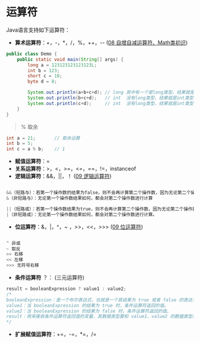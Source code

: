 # 运算符

Java语言支持如下运算符：

- **算术运算符**：+，-，*，/，%，++，-- ([08 自增自减运算符、Math类初识](https://github.com/m1ng-wym/JavaLearning/blob/main/Java%E7%AC%94%E8%AE%B0/08%20%E8%87%AA%E5%A2%9E%E8%87%AA%E5%87%8F%E8%BF%90%E7%AE%97%E7%AC%A6%E3%80%81Math%E7%B1%BB%E5%88%9D%E8%AF%86.md))

```java
public class Demo {
    public static void main(String[] args) {
        long a = 123123123123123L;
        int b = 123;
        short c = 10;
        byte d = 8;

        System.out.println(a+b+c+d); // long 其中有一个是long类型，结果就是long类型
        System.out.println(b+c+d);   // int  没有long类型，结果就是int类型    
        System.out.println(c+d);     // int  没有long类型，结果就是int类型，无论有没有int 
    }
}
```

> % 取余
```java
int a = 21;       // 取余运算
int b = 5;
int c = a % b;    // 1
```

- **赋值运算符**：=
- **关系运算符**：>，<，>=，<=，==，!=，instanceof 
- **逻辑运算符**：&&，||，！ ([09 逻辑运算符](https://github.com/m1ng-wym/JavaLearning/blob/main/Java%E7%AC%94%E8%AE%B0/09%20%E9%80%BB%E8%BE%91%E8%BF%90%E7%AE%97%E7%AC%A6%E3%80%81%E4%BD%8D%E8%BF%90%E7%AE%97%E7%AC%A6.md))


```java

&&（短路与）：若第一个操作数的结果为false，则不会再计算第二个操作数，因为无论第二个操作数结果如何，整个表达式结果必然是false。
&（非短路与）：无论第一个操作数结果如何，都会对第二个操作数进行计算

||（短路或）：若第一个操作数结果为true，则不会再计算第二个操作数，因为无论第二个操作数结果如何，整个表达式结果必然是true。
|（非短路或）：无论第一个操作数结果如何，都会对第二个操作数进行计算。

```

- **位运算符**：&，|，^，~ ，>>，<<，>>> ([09 位运算符](https://github.com/m1ng-wym/JavaLearning/blob/main/Java%E7%AC%94%E8%AE%B0/09%20%E9%80%BB%E8%BE%91%E8%BF%90%E7%AE%97%E7%AC%A6%E3%80%81%E4%BD%8D%E8%BF%90%E7%AE%97%E7%AC%A6.md))

```java

^ 异或
~ 取反
>> 右移
<< 左移
>>> 无符号右移

```

- **条件运算符** ？：   (三元运算符)
```java
result = booleanExpression ? value1 : value2;
/* 
booleanExpression：是一个布尔表达式，也就是一个其结果为 true 或者 false 的表达式。
value1：当 booleanExpression 的结果为 true 时，条件运算符返回的值。
value2：当 booleanExpression 的结果为 false 时，条件运算符返回的值。
result：用来接收条件运算符返回值的变量，其数据类型要和 value1、value2 的数据类型兼容。 
*/
```

- **扩展赋值运算符**：+=，-=，*=，/=


